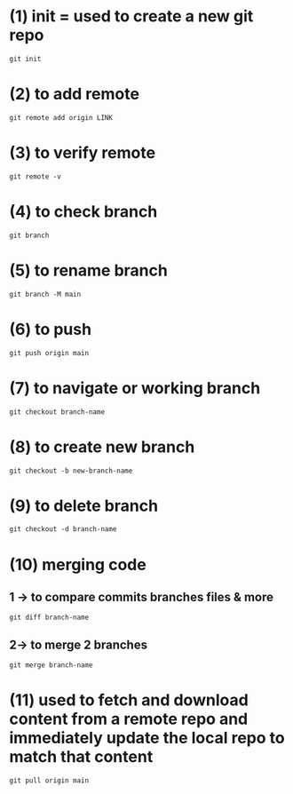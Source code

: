 # (1) init = used to create a new git repo
```
git init
```
# (2) to add remote 
```
git remote add origin LINK
```
# (3) to verify remote
```
git remote -v
```
# (4) to check branch
```
git branch
```
# (5) to rename branch
```
git branch -M main
```
# (6) to push
```
git push origin main
```
# (7) to navigate or working branch
```
git checkout branch-name
```
# (8) to create new branch
```
git checkout -b new-branch-name
```
# (9) to delete branch
```
git checkout -d branch-name
```
# (10) merging code
## 1 -> to compare commits branches files & more
```
git diff branch-name
```
## 2-> to merge 2 branches
```
git merge branch-name
```
# (11) used to fetch and download content from a remote repo and immediately update the local repo to match that content
```
git pull origin main
```

